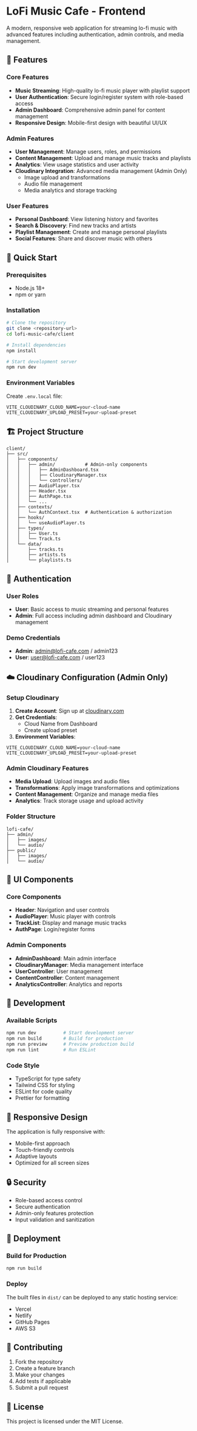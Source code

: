 # LoFi Music Cafe - Frontend

A modern, responsive web application for streaming lo-fi music with advanced features including authentication, admin controls, and media management.

## 🎵 Features

### Core Features
- **Music Streaming**: High-quality lo-fi music player with playlist support
- **User Authentication**: Secure login/register system with role-based access
- **Admin Dashboard**: Comprehensive admin panel for content management
- **Responsive Design**: Mobile-first design with beautiful UI/UX

### Admin Features
- **User Management**: Manage users, roles, and permissions
- **Content Management**: Upload and manage music tracks and playlists
- **Analytics**: View usage statistics and user activity
- **Cloudinary Integration**: Advanced media management (Admin Only)
  - Image upload and transformations
  - Audio file management
  - Media analytics and storage tracking

### User Features
- **Personal Dashboard**: View listening history and favorites
- **Search & Discovery**: Find new tracks and artists
- **Playlist Management**: Create and manage personal playlists
- **Social Features**: Share and discover music with others

## 🚀 Quick Start

### Prerequisites
- Node.js 18+ 
- npm or yarn

### Installation
   ```bash
# Clone the repository
   git clone <repository-url>
cd lofi-music-cafe/client

# Install dependencies
   npm install

# Start development server
   npm run dev
   ```

### Environment Variables
Create `.env.local` file:
```env
VITE_CLOUDINARY_CLOUD_NAME=your-cloud-name
VITE_CLOUDINARY_UPLOAD_PRESET=your-upload-preset
```

## 🏗️ Project Structure

```
client/
├── src/
│   ├── components/
│   │   ├── admin/           # Admin-only components
│   │   │   ├── AdminDashboard.tsx
│   │   │   ├── CloudinaryManager.tsx
│   │   │   └── controllers/
│   │   ├── AudioPlayer.tsx
│   │   ├── Header.tsx
│   │   ├── AuthPage.tsx
│   │   └── ...
│   ├── contexts/
│   │   └── AuthContext.tsx  # Authentication & authorization
│   ├── hooks/
│   │   └── useAudioPlayer.ts
│   ├── types/
│   │   ├── User.ts
│   │   └── Track.ts
│   └── data/
│       ├── tracks.ts
│       ├── artists.ts
│       └── playlists.ts
```

## 🔐 Authentication

### User Roles
- **User**: Basic access to music streaming and personal features
- **Admin**: Full access including admin dashboard and Cloudinary management

### Demo Credentials
- **Admin**: admin@lofi-cafe.com / admin123
- **User**: user@lofi-cafe.com / user123

## ☁️ Cloudinary Configuration (Admin Only)

### Setup Cloudinary
1. **Create Account**: Sign up at [cloudinary.com](https://cloudinary.com)
2. **Get Credentials**: 
   - Cloud Name from Dashboard
   - Create upload preset
3. **Environment Variables**:
```env
VITE_CLOUDINARY_CLOUD_NAME=your-cloud-name
VITE_CLOUDINARY_UPLOAD_PRESET=your-upload-preset
```

### Admin Cloudinary Features
- **Media Upload**: Upload images and audio files
- **Transformations**: Apply image transformations and optimizations
- **Content Management**: Organize and manage media files
- **Analytics**: Track storage usage and upload activity

### Folder Structure
```
lofi-cafe/
├── admin/
│   ├── images/
│   └── audio/
├── public/
│   ├── images/
│   └── audio/
```

## 🎨 UI Components

### Core Components
- **Header**: Navigation and user controls
- **AudioPlayer**: Music player with controls
- **TrackList**: Display and manage music tracks
- **AuthPage**: Login/register forms

### Admin Components
- **AdminDashboard**: Main admin interface
- **CloudinaryManager**: Media management interface
- **UserController**: User management
- **ContentController**: Content management
- **AnalyticsController**: Analytics and reports

## 🔧 Development

### Available Scripts
```bash
npm run dev          # Start development server
npm run build        # Build for production
npm run preview      # Preview production build
npm run lint         # Run ESLint
```

### Code Style
- TypeScript for type safety
- Tailwind CSS for styling
- ESLint for code quality
- Prettier for formatting

## 📱 Responsive Design

The application is fully responsive with:
- Mobile-first approach
- Touch-friendly controls
- Adaptive layouts
- Optimized for all screen sizes

## 🔒 Security

- Role-based access control
- Secure authentication
- Admin-only features protection
- Input validation and sanitization

## 🚀 Deployment

### Build for Production
```bash
npm run build
```

### Deploy
The built files in `dist/` can be deployed to any static hosting service:
- Vercel
- Netlify
- GitHub Pages
- AWS S3

## 🤝 Contributing

1. Fork the repository
2. Create a feature branch
3. Make your changes
4. Add tests if applicable
5. Submit a pull request

## 📄 License

This project is licensed under the MIT License.